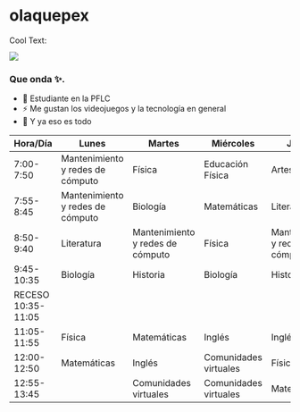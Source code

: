 # olaquepex
[](https://images.cooltext.com/5584592.png)

<a href="http://cooltext.com" target="_top"><img src="https://cooltext.com/images/ct_pixel.gif" width="80" height="15" alt="Cool Text: Logo and Graphics Generator" border="0" /></a>


![](GHLogoTMP.png)

### Que onda ✨.
- 🔭 Estudiante en la PFLC 
- ⚡ Me gustan los videojuegos y la tecnología en general
- 📲 Y ya eso es todo

| Hora/Día           | Lunes                            | Martes                            | Miércoles             | Jueves                            | Viernes     |
|--------------------|----------------------------------|-----------------------------------|-----------------------|-----------------------------------|-------------|
| 7:00-7:50          | Mantenimiento y redes de cómputo | Física                            | Educación Física      | Artes                             | Biología    |
| 7:55-8:45          | Mantenimiento y redes de cómputo | Biología                          | Matemáticas           | Literatura                        | Física      |
| 8:50-9:40          | Literatura                       | Mantenimiento y  redes de cómputo | Física                | Mantenimiento y  redes de cómputo | Matemáticas |
| 9:45-10:35         | Biología                         | Historia                          | Biología              | Historia                          | Literatura  |
| RECESO 10:35-11:05 |                                  |                                   |                       |                                   |             |
| 11:05-11:55        | Física                           | Matemáticas                       | Inglés                | Inglés                            | Historia    |
| 12:00-12:50        | Matemáticas                      | Inglés                            | Comunidades virtuales | Física                            |             |
| 12:55-13:45        |                                  | Comunidades virtuales             | Comunidades virtuales | Matemáticas                       |             |

